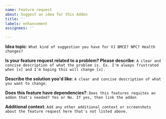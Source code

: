 ```yaml
---
name: Feature request
about: Suggest an idea for this Addon
title: ''
labels: enhancement
assignees: ''

---
```


**Idea topic**:
`What kind of suggestion you have for VJ BMCE? NPC? Health changes?`

**Is your feature request related to a problem? Please describe**: `A clear and concise description of what the problem is. Ex. I'm always frustrated when [x] and I'm hoping this will change [x].`

**Describe the solution you'd like**: `A clear and concise description of what you want to change.`

**Does this feature have dependencies?**: `Does this features requites an addon that's needed? Yes or No. If yes, then link the addon`

**Additional context**: `Add any other additional context or screenshots about the feature request here that's not listed above.`